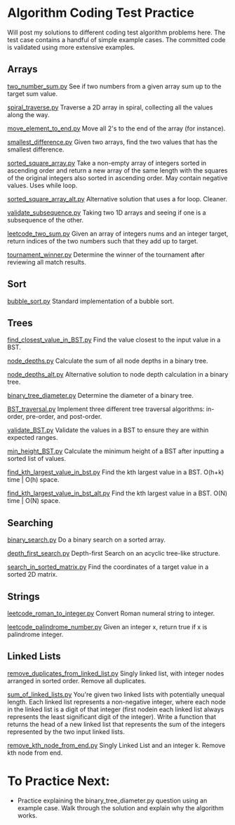 # Algorithm Coding Test Practice

Will post my solutions to different coding test algorithm problems here. 
The test case contains a handful of simple example cases. The committed code is validated using more extensive examples.


## Arrays
[two_number_sum.py](https://github.com/poomstas/algorithms/blob/main/two_number_sum.py)
See if two numbers from a given array sum up to the target sum value.

[spiral_traverse.py](https://github.com/poomstas/algorithms/blob/main/spiral_traverse.py)
Traverse a 2D array in spiral, collecting all the values along the way.

[move_element_to_end.py](https://github.com/poomstas/algorithms/blob/main/move_element_to_end.py)
Move all 2's to the end of the array (for instance).

[smallest_difference.py](https://github.com/poomstas/algorithms/blob/main/smallest_difference.py)
Given two arrays, find the two values that has the smallest difference. 

[sorted_square_array.py](https://github.com/poomstas/algorithms/blob/main/sorted_square_array.py)
Take a non-empty array of integers sorted in ascending order and return a new array of the same length with the squares of the original integers also sorted in ascending order. May contain negative values. Uses while loop.

[sorted_square_array_alt.py](https://github.com/poomstas/algorithms/blob/main/sorted_square_array_alt.py) Alternative solution that uses a for loop. Cleaner. 

[validate_subsequence.py](https://github.com/poomstas/algorithms/blob/main/validate_subsequence.py) Taking two 1D arrays and seeing if one is a subsequence of the other.

[leetcode_two_sum.py](https://github.com/poomstas/algorithms/blob/main/leetcode_two_sums.py)
Given an array of integers nums and an integer target, return indices of the two numbers such that they add up to target.

[tournament_winner.py](https://github.com/poomstas/algorithms/blob/main/tournament_winner.py)
Determine the winner of the tournament after reviewing all match results.

## Sort
[bubble_sort.py](https://github.com/poomstas/algorithms/blob/main/bubble_sort.py)
Standard implementation of a bubble sort.


## Trees
[find_closest_value_in_BST.py](https://github.com/poomstas/algorithms/blob/main/find_closest_value_in_BST.py)
Find the value closest to the input value in a BST.

[node_depths.py](https://github.com/poomstas/algorithms/blob/main/node_depths.py)
Calculate the sum of all node depths in a binary tree.

[node_depths_alt.py](https://github.com/poomstas/algorithms/blob/main/node_depths_alt.py)
Alternative solution to node depth calculation in a binary tree.

[binary_tree_diameter.py](https://github.com/poomstas/algorithms/blob/main/binary_tree_diameter.py)
Determine the diameter of a binary tree.

[BST_traversal.py](https://github.com/poomstas/algorithms/blob/main/BST_traversal.py)
Implement three different tree traversal algorithms: in-order, pre-order, and post-order.

[validate_BST.py](https://github.com/poomstas/algorithms/blob/main/validate_BST.py)
Validate the values in a BST to ensure they are within expected ranges.

[min_height_BST.py](https://github.com/poomstas/algorithms/blob/main/min_height_BST.py)
Calculate the minimum height of a BST after inputting a sorted list of values.

[find_kth_largest_value_in_bst.py](https://github.com/poomstas/algorithms/blob/main/find_kth_largest_value_in_bst.py)
Find the kth largest value in a BST. O(h+k) time | O(h) space.

[find_kth_largest_value_in_bst_alt.py](https://github.com/poomstas/algorithms/blob/main/find_kth_largest_value_in_bst_alt.py)
Find the kth largest value in a BST. O(N) time | O(N) space.


## Searching
[binary_search.py](https://github.com/poomstas/algorithms/blob/main/binary_search.py)
Do a binary search on a sorted array.

[depth_first_search.py](https://github.com/poomstas/algorithms/blob/main/depth_first_search.py)
Depth-first Search on an acyclic tree-like structure.

[search_in_sorted_matrix.py](https://github.com/poomstas/algorithms/blob/main/search_in_sorted_matrix.py)
Find the coordinates of a target value in a sorted 2D matrix.

## Strings
[leetcode_roman_to_integer.py](https://github.com/poomstas/algorithms/blob/main/leetcode_roman_to_integer.py)
Convert Roman numeral string to integer.

[leetcode_palindrome_number.py](https://github.com/poomstas/algorithms/blob/main/leetcode_palindrome_number.py)
Given an integer x, return true if x is palindrome integer.


## Linked Lists
[remove_duplicates_from_linked_list.py](https://github.com/poomstas/algorithms/blob/main/remove_duplicates_from_linked_list.py)
Singly linked list, with integer nodes arranged in sorted order. Remove all duplicates.

[sum_of_linked_lists.py](https://github.com/poomstas/algorithms/blob/main/sum_of_linked_lists.py)
You're given two linked lists with potentially unequal length. Each linked list represents a non-negative integer, where each node in the linked list is a digit of that integer (first nodein each linked list always represents the least significant digit of the integer). Write a function that returns the head of a new linked list that represents the sum of the integers represented by the two input linked lists.

[remove_kth_node_from_end.py](https://github.com/poomstas/algorithms/blob/main/remove_kth_node_from_end.py)
Singly Linked List and an integer k. Remove kth node from end. 



# To Practice Next:
- Practice explaining the binary_tree_diameter.py question using an example case. Walk through the solution and explain why the algorithm works.